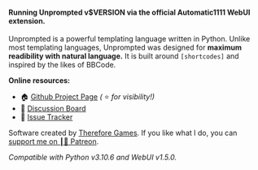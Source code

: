 #### Running Unprompted v$VERSION via the official Automatic1111 WebUI extension.

Unprompted is a powerful templating language written in Python. Unlike most templating languages, Unprompted was designed for **maximum readibility with natural language.** It is built around `[shortcodes]` and inspired by the likes of BBCode.

**Online resources:**
- 🏠 [Github Project Page](https://github.com/ThereforeGames/unprompted) *(* ⭐ *for visibility!)*
- 💬 [Discussion Board](https://github.com/ThereforeGames/unprompted/discussions)
- 🔧 [Issue Tracker](https://github.com/ThereforeGames/unprompted/issues)

Software created by [Therefore Games](https://therefore.games). If you like what I do, you can [support me on <span class="patreon-symbol">┃🔴</span> Patreon](https://patreon.com/thereforegames).

*Compatible with Python v3.10.6 and WebUI v1.5.0.*